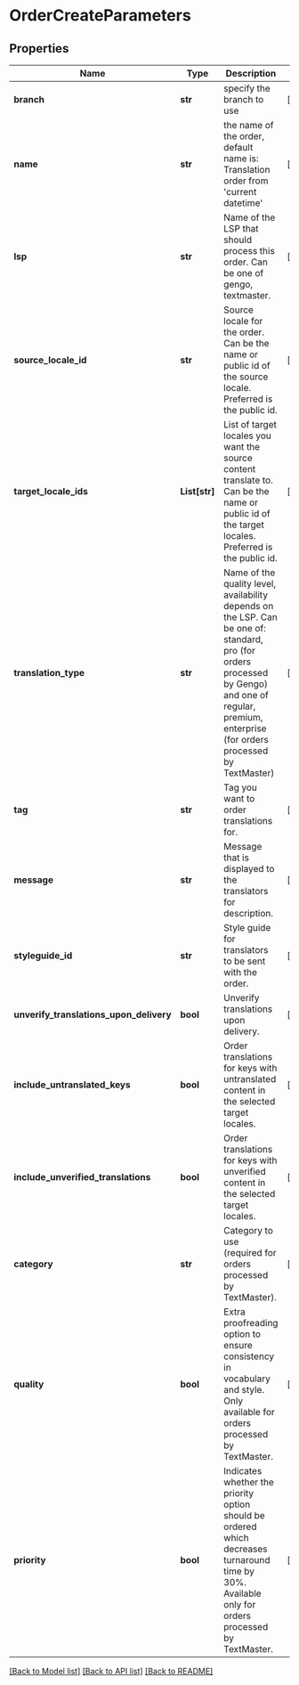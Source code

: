 # OrderCreateParameters

## Properties
Name | Type | Description | Notes
------------ | ------------- | ------------- | -------------
**branch** | **str** | specify the branch to use | [optional] 
**name** | **str** | the name of the order, default name is: Translation order from &#39;current datetime&#39; | [optional] 
**lsp** | **str** | Name of the LSP that should process this order. Can be one of gengo, textmaster. | [optional] 
**source_locale_id** | **str** | Source locale for the order. Can be the name or public id of the source locale. Preferred is the public id. | [optional] 
**target_locale_ids** | **List[str]** | List of target locales you want the source content translate to. Can be the name or public id of the target locales. Preferred is the public id. | [optional] 
**translation_type** | **str** | Name of the quality level, availability depends on the LSP. Can be one of:  standard, pro (for orders processed by Gengo) and one of regular, premium, enterprise (for orders processed by TextMaster) | [optional] 
**tag** | **str** | Tag you want to order translations for. | [optional] 
**message** | **str** | Message that is displayed to the translators for description. | [optional] 
**styleguide_id** | **str** | Style guide for translators to be sent with the order. | [optional] 
**unverify_translations_upon_delivery** | **bool** | Unverify translations upon delivery. | [optional] 
**include_untranslated_keys** | **bool** | Order translations for keys with untranslated content in the selected target locales. | [optional] 
**include_unverified_translations** | **bool** | Order translations for keys with unverified content in the selected target locales. | [optional] 
**category** | **str** | Category to use (required for orders processed by TextMaster). | [optional] 
**quality** | **bool** | Extra proofreading option to ensure consistency in vocabulary and style. Only available for orders processed by TextMaster. | [optional] 
**priority** | **bool** | Indicates whether the priority option should be ordered which decreases turnaround time by 30%. Available only for orders processed by TextMaster. | [optional] 

[[Back to Model list]](../README.md#documentation-for-models) [[Back to API list]](../README.md#documentation-for-api-endpoints) [[Back to README]](../README.md)



